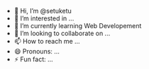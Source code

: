 - 👋 Hi, I’m @setuketu
- 👀 I’m interested in ...
- 🌱 I’m currently learning Web Developement
- 💞️ I’m looking to collaborate on ...
- 📫 How to reach me ...
- 😄 Pronouns: ...
- ⚡ Fun fact: ...

<!---
setuketu/setuketu is a ✨ special ✨ repository because its `README.md` (this file) appears on your GitHub profile.
You can click the Preview link to take a look at your changes.
--->

